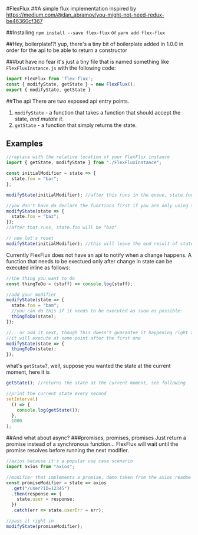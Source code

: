 #FlexFlux
##A simple flux implementation
inspired by https://medium.com/@dan_abramov/you-might-not-need-redux-be46360cf367

##Installing
`npm install --save flex-flux` or `yarn add flex-flux`

##Hey, boilerplate!?!
yup, there's a tiny bit of boilerplate added in 1.0.0 
in order for the api to be able to return a constructor

###but have no fear
it's just a tiny file that is named something like
`FlexFluxInstance.js`
with the following code:
```javascript
import FlexFlux from 'flex-flux';
const { modifyState, getState } = new FlexFlux();
export { modifyState, getState }
```

##The api
There are two exposed api entry points.

1. `modifyState` - a function that takes a function that should accept the state, _and mutate it_.
2. `getState` - a function that simply returns the state.

## Examples

```javascript
//replace with the relative location of your FlexFlux instance
import { getState, modifyState } from "./FlexFluxInstance";

const initialModifier = state => {
  state.foo = "bar";
};

modifyState(initialModifier); //after this runs in the queue, state.foo will be "bar".

//you don't have do declare the functions first if you are only using them once.
modifyState(state => {
  state.foo = "baz";
});
//after that runs, state.foo will be "baz".

// now let's reset
modifyState(initialModifier); //this will leave the end result of state.foo to be "bar"

```

Currently FlexFlux does not have an api to notify when a change happens.
A function that needs to be exectued only after change in state
can be executed inline as follows:
 
```javascript
//the thing you want to do
const thingToDo = (stuff) => console.log(stuff);

//add your modifier
modifyState(state => {
  state.foo = "bam";
  //you can do this if it needs to be executed as soon as possible:
  thingToDo(state);
});

//...or add it next, though this doesn't guarantee it happening right away
//it will execute at some point after the first one
modifyState(state => {
  thingToDo(state);
});
```
what's `getState`?, well, suppose you wanted the state at the current moment, here it is
```javascript
getState(); //returns the state at the current moment, see following

//print the current state every second
setInterval(
  () => {
    console.log(getState());
  },
  1000
);
```
##And what about async?
###promises, promises, promises
Just return a promise instead of a synchronous function...
FlexFlux will wait until the promise resolves before running the next modifier.

```javascript
//axios because it's a popular use case scenario
import axios from "axios";

//modifier that implements a promise, demo taken from the axios readme
const promiseModifier = state => axios
  .get("/user?ID=12345")
  .then(response => {
    state.user = response;
  })
  .catch(err => state.userErr = err);

//pass it right in
modifyState(promiseModifier);
```
